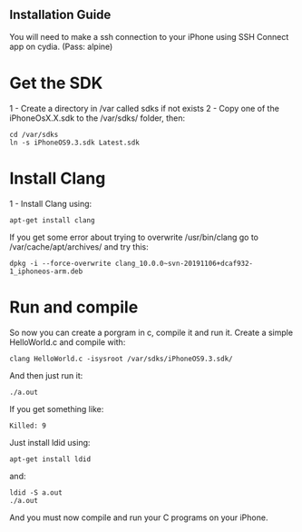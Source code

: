 ## Installation Guide
You will need to make a ssh connection to your iPhone using SSH Connect app on cydia. (Pass: alpine)
# Get the SDK
1 - Create a directory in /var called sdks if not exists
2 - Copy one of the iPhoneOsX.X.sdk to the /var/sdks/ folder, then: 
```
cd /var/sdks
ln -s iPhoneOS9.3.sdk Latest.sdk
```

# Install Clang 
1 - Install Clang using: 
```
apt-get install clang
```
If you get some error about trying to overwrite /usr/bin/clang go to /var/cache/apt/archives/ and try this: 
```
dpkg -i --force-overwrite clang_10.0.0~svn-20191106+dcaf932-1_iphoneos-arm.deb
```

# Run and compile 
So now you can create a porgram in c, compile it and run it. Create a simple HelloWorld.c and compile with:
```
clang HelloWorld.c -isysroot /var/sdks/iPhoneOS9.3.sdk/
```
And then just run it:
```
./a.out
```

If you get something like: 
```
Killed: 9
```
Just install ldid using: 
```
apt-get install ldid
```
and:
```
ldid -S a.out
./a.out
```

And you must now compile and run your C programs on your iPhone.
